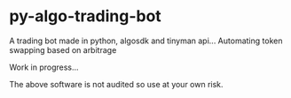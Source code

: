 # py-algo-trading-bot

A trading bot made in python, algosdk and tinyman api...
Automating token swapping based on arbitrage 

Work in progress...

The above software is not audited so use at your own risk.
